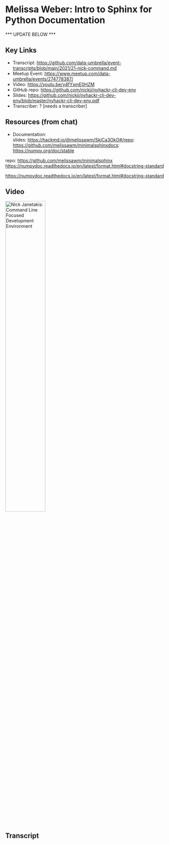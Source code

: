 # Melissa Weber:  Intro to Sphinx for Python Documentation

*** UPDATE BELOW ***

## Key Links
- Transcript:  https://github.com/data-umbrella/event-transcripts/blob/main/2021/21-nick-command.md
- Meetup Event:  https://www.meetup.com/data-umbrella/events/274778387/
- Video:   https://youtu.be/y4fYxmE0HZM 
- GitHub repo:  https://github.com/nickjj/nyhackr-cli-dev-env
- Slides:  https://github.com/nickjj/nyhackr-cli-dev-env/blob/master/nyhackr-cli-dev-env.pdf
- Transcriber:  ? [needs a transcriber]

## Resources (from chat)
- Documentation:   
slides: https://hackmd.io/@melissawm/SkjCa3OkO#/repo: 
https://github.com/melissawm/minimalsphinxdocs: 
https://numpy.org/doc/stable

repo: https://github.com/melissawm/minimalsphinx
https://numpydoc.readthedocs.io/en/latest/format.html#docstring-standard

https://numpydoc.readthedocs.io/en/latest/format.html#docstring-standard




## Video 

<a href="http://www.youtube.com/watch?feature=player_embedded&v=y4fYxmE0HZM" target="_blank"><img src="http://img.youtube.com/vi/y4fYxmE0HZM/0.jpg" 
alt="Nick Janetakis: Command Line Focused Development Environment" width="50%" /></a>

## Transcript
